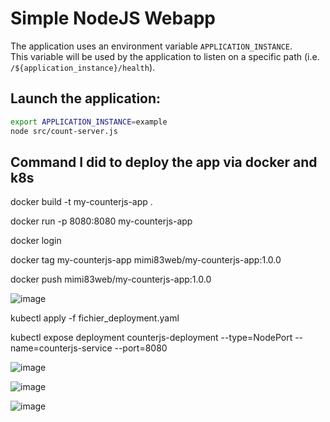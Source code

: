 # Simple NodeJS Webapp

The application uses an environment variable `APPLICATION_INSTANCE`.  
This variable will be used by the application to listen on a specific path (i.e. `/${application_instance}/health`).

## Launch the application:

```bash
export APPLICATION_INSTANCE=example
node src/count-server.js
```
## Command I did to deploy the app via docker and k8s

docker build -t my-counterjs-app .

docker run -p 8080:8080 my-counterjs-app

docker login

docker tag my-counterjs-app mimi83web/my-counterjs-app:1.0.0

docker push mimi83web/my-counterjs-app:1.0.0

![image](https://github.com/Mimi83-Web/Exam_Microservice/assets/80813713/3d977fe7-543f-4ed5-91c7-f529fb0408f4)


kubectl apply -f fichier_deployment.yaml

kubectl expose deployment counterjs-deployment --type=NodePort --name=counterjs-service --port=8080

![image](https://github.com/Mimi83-Web/Exam_Microservice/assets/80813713/0e2d3108-961a-466a-b81e-b474d4b19489)

![image](https://github.com/Mimi83-Web/Exam_Microservice/assets/80813713/8b259102-b98c-4c0a-9077-c27ca7adc2d1)

![image](https://github.com/Mimi83-Web/Exam_Microservice/assets/80813713/f37150b1-e611-4479-a363-3d884d561e44)

